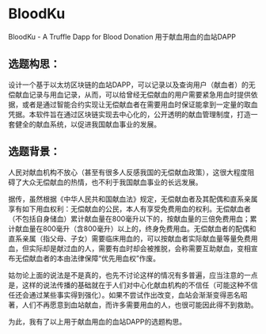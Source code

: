 # BloodKu
BloodKu - A Truffle Dapp for Blood Donation
用于献血用血的血站DAPP
## 选题构思：

设计一个基于以太坊区块链的血站DAPP，可以记录以及查询用户（献血者）的无偿献血记录与用血记录，从而，可以给曾经无偿献血的用户需要紧急用血时提供依据，或者是通过智能合约实现让无偿献血者在需要用血时保证能拿到一定量的取血凭据。本软件旨在通过区块链实现去中心化的，公开透明的献血管理制度，打造一套健全的献血系统，以促进我国献血事业的发展。

## 选题背景：

人民对献血机构不放心（甚至有很多人反感我国的无偿献血政策），这很大程度阻碍了大众无偿献血的热情，也不利于我国献血事业的长远发展。

据传，虽然根据《中华人民共和国献血法》规定，无偿献血者及其配偶和直系亲属享有如下用血权利：无偿献血的公民，本人有享受免费用血的权利。无偿献血者（不包括自身储血）累计献血量在800毫升以下的，按献血量的三倍免费用血；累计献血量在800毫升（含800毫升）以上的，终身免费用血。无偿献血者的配偶和直系亲属（指父母、子女）需要临床用血的，可以按献血者实际献血量等量免费用血，但实际却是献过血的人，需要有血时却会被推脱，会称需要互助献血，变相宣布无偿献血者的本由法律保障“优先用血权”作废。

姑勿论上面的说法是不是真的，也先不讨论这样的情况有多普遍，应当注意的一点是，这样的说法传播的基础就在于人们对中心化献血机构的不信任（可能这种不信任还会通过某些事实得到强化）。如果不尝试作出改变，血站会渐渐变得恶名昭著，人们不再愿意到血站献血，而许多需要用血的人，也很可能因此得不到救助。

为此，我有了以上用于献血用血的血站DAPP的选题构思。
